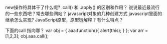 new操作符具体干了什么呢?
.call() 和 .apply() 的区别和作用？
说说最近最流行的一些东西吧？常去哪些网站？
javascript对象的几种创建方式
javascript里面的继承怎么实现?
JavaScript原型，原型链解释 ? 有什么特点？

下面的call 指向哪？
var obj = {
    aaa:function(){
        alert(this);
    }
};
var arr = [1,2,3];
obj.aaa.call();
